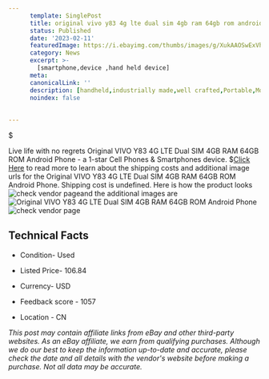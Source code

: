 ```yaml
---
      template: SinglePost
      title: original vivo y83 4g lte dual sim 4gb ram 64gb rom android phone
      status: Published
      date: '2023-02-11'
      featuredImage: https://i.ebayimg.com/thumbs/images/g/XukAAOSwExVhtF8S/s-l225.jpg
      category: News
      excerpt: >-
        [smartphone,device ,hand held device]
      meta:
      canonicalLink: ''
      description: [handheld,industrially made,well crafted,Portable,Mobile,Compact,Convenient,Lightweight,Maneuverable,Man-portable,Miniature,Carriable,Hand-held,Light,Holdable,Transportable,Mobile device,Pocket-sized,On-the-go,Wireless,Cordless,Compact size,Convenient size, smartphone,device ,hand held device]
      noindex: false
      
        
---
```

$

Live life with no regrets Original VIVO Y83 4G LTE Dual SIM 4GB RAM 64GB ROM Android Phone - a 1-star Cell Phones & Smartphones device.
$[Click Here](https://www.ebay.com/itm/144414745181?hash=item219fca225d%3Ag%3AXukAAOSwExVhtF8S&mkevt=1&mkcid=1&mkrid=711-53200-19255-0&campid=%253CePNCampaignId%253E&customid=%253CreferenceId%253E&toolid=10049) to read more to learn about the shipping costs and additional image urls for the Original VIVO Y83 4G LTE Dual SIM 4GB RAM 64GB ROM Android Phone. Shipping cost is undefined. Here is how the product looks ![check vendor page](https://i.ebayimg.com/thumbs/images/g/XukAAOSwExVhtF8S/s-l225.jpg)and the additional images are![Original VIVO Y83 4G LTE Dual SIM 4GB RAM 64GB ROM Android Phone](https://i.ebayimg.com/images/g/XukAAOSwExVhtF8S/s-l960.jpg)![check vendor page](https://origin-galleryplus.ebayimg.com/ws/web/144414745181_2_0_1/225x225.jpg,https://origin-galleryplus.ebayimg.com/ws/web/144414745181_3_0_1/225x225.jpg,https://origin-galleryplus.ebayimg.com/ws/web/144414745181_4_0_1/225x225.jpg)



 ## Technical Facts 



     
      

 - Condition- Used 


      

 - Listed Price- 106.84 


      

 - Currency- USD 


      

 - Feedback score - 1057 


      

 - Location - CN 


      
      

 *_This post may contain affiliate links from eBay and other third-party websites. As an eBay affiliate, we earn from qualifying purchases. Although we do our best to keep the information up-to-date and accurate, please check the date and all details with the vendor's website before making a purchase. Not all data may be accurate._*






